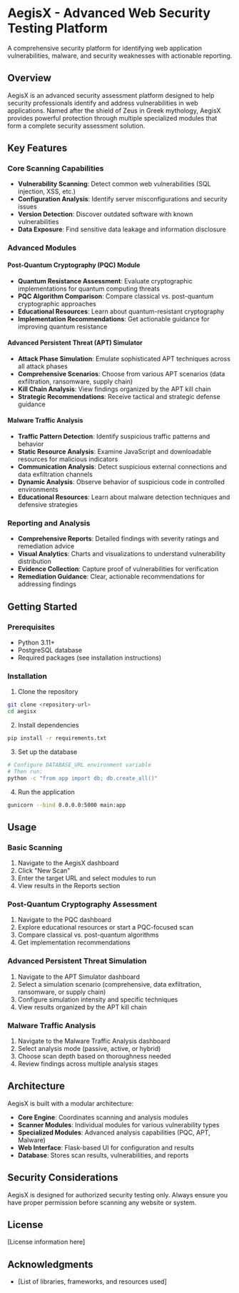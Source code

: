 # AegisX - Advanced Web Security Testing Platform

A comprehensive security platform for identifying web application vulnerabilities, malware, and security weaknesses with actionable reporting.

## Overview

AegisX is an advanced security assessment platform designed to help security professionals identify and address vulnerabilities in web applications. Named after the shield of Zeus in Greek mythology, AegisX provides powerful protection through multiple specialized modules that form a complete security assessment solution.

## Key Features

### Core Scanning Capabilities
- **Vulnerability Scanning**: Detect common web vulnerabilities (SQL injection, XSS, etc.)
- **Configuration Analysis**: Identify server misconfigurations and security issues
- **Version Detection**: Discover outdated software with known vulnerabilities
- **Data Exposure**: Find sensitive data leakage and information disclosure

### Advanced Modules

#### Post-Quantum Cryptography (PQC) Module
- **Quantum Resistance Assessment**: Evaluate cryptographic implementations for quantum computing threats
- **PQC Algorithm Comparison**: Compare classical vs. post-quantum cryptographic approaches
- **Educational Resources**: Learn about quantum-resistant cryptography
- **Implementation Recommendations**: Get actionable guidance for improving quantum resistance

#### Advanced Persistent Threat (APT) Simulator
- **Attack Phase Simulation**: Emulate sophisticated APT techniques across all attack phases
- **Comprehensive Scenarios**: Choose from various APT scenarios (data exfiltration, ransomware, supply chain)
- **Kill Chain Analysis**: View findings organized by the APT kill chain
- **Strategic Recommendations**: Receive tactical and strategic defense guidance

#### Malware Traffic Analysis
- **Traffic Pattern Detection**: Identify suspicious traffic patterns and behavior
- **Static Resource Analysis**: Examine JavaScript and downloadable resources for malicious indicators
- **Communication Analysis**: Detect suspicious external connections and data exfiltration channels
- **Dynamic Analysis**: Observe behavior of suspicious code in controlled environments
- **Educational Resources**: Learn about malware detection techniques and defensive strategies

### Reporting and Analysis
- **Comprehensive Reports**: Detailed findings with severity ratings and remediation advice
- **Visual Analytics**: Charts and visualizations to understand vulnerability distribution
- **Evidence Collection**: Capture proof of vulnerabilities for verification
- **Remediation Guidance**: Clear, actionable recommendations for addressing findings

## Getting Started

### Prerequisites
- Python 3.11+
- PostgreSQL database
- Required packages (see installation instructions)

### Installation

1. Clone the repository
```bash
git clone <repository-url>
cd aegisx
```

2. Install dependencies
```bash
pip install -r requirements.txt
```

3. Set up the database
```bash
# Configure DATABASE_URL environment variable
# Then run:
python -c "from app import db; db.create_all()"
```

4. Run the application
```bash
gunicorn --bind 0.0.0.0:5000 main:app
```

## Usage

### Basic Scanning
1. Navigate to the AegisX dashboard
2. Click "New Scan"
3. Enter the target URL and select modules to run
4. View results in the Reports section

### Post-Quantum Cryptography Assessment
1. Navigate to the PQC dashboard
2. Explore educational resources or start a PQC-focused scan
3. Compare classical vs. post-quantum algorithms
4. Get implementation recommendations

### Advanced Persistent Threat Simulation
1. Navigate to the APT Simulator dashboard
2. Select a simulation scenario (comprehensive, data exfiltration, ransomware, or supply chain)
3. Configure simulation intensity and specific techniques
4. View results organized by the APT kill chain

### Malware Traffic Analysis
1. Navigate to the Malware Traffic Analysis dashboard
2. Select analysis mode (passive, active, or hybrid)
3. Choose scan depth based on thoroughness needed
4. Review findings across multiple analysis stages

## Architecture

AegisX is built with a modular architecture:
- **Core Engine**: Coordinates scanning and analysis modules
- **Scanner Modules**: Individual modules for various vulnerability types
- **Specialized Modules**: Advanced analysis capabilities (PQC, APT, Malware)
- **Web Interface**: Flask-based UI for configuration and results
- **Database**: Stores scan results, vulnerabilities, and reports

## Security Considerations

AegisX is designed for authorized security testing only. Always ensure you have proper permission before scanning any website or system.

## License

[License information here]

## Acknowledgments

- [List of libraries, frameworks, and resources used]